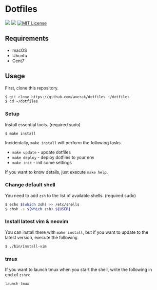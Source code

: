 # Dotfiles

[![](https://github.com/averak/dotfiles/workflows/build/badge.svg)](https://github.com/averak/dotfiles/actions)
[![](https://github.com/averak/dotfiles/workflows/vint/badge.svg)](https://github.com/averak/dotfiles/actions)
[![MIT License](http://img.shields.io/badge/license-MIT-blue.svg?style=flat)](LICENSE.txt)

## Requirements

- macOS
- Ubuntu
- Cent7

## Usage

First, clone this repository.

```sh
$ git clone https://github.com/averak/dotfiles ~/dotfiles
$ cd ~/dotfiles
```

### Setup

Install essential tools. (required sudo)

```sh
$ make install
```

Incidentally, `make install` will perform the following tasks.

- `make update` - update dotfiles
- `make deploy` - deploy dotfiles to your env
- `make init` - init some settings

If you want to know details, just execute `make help`.

### Change default shell

You need to add `zsh` to the list of available shells. (required sudo)

```sh
$ echo $(which zsh) >> /etc/shells
$ chsh -s $(which zsh) ${USER}
```

### Install latest vim & neovim

You can install there with `make install`, but if you want to update to the latest version, execute the following.

```sh
$ ./bin/install-vim
```

### tmux

If you want to launch tmux when you start the shell, write the following in end of `zshrc`.

```sh
launch-tmux
```
